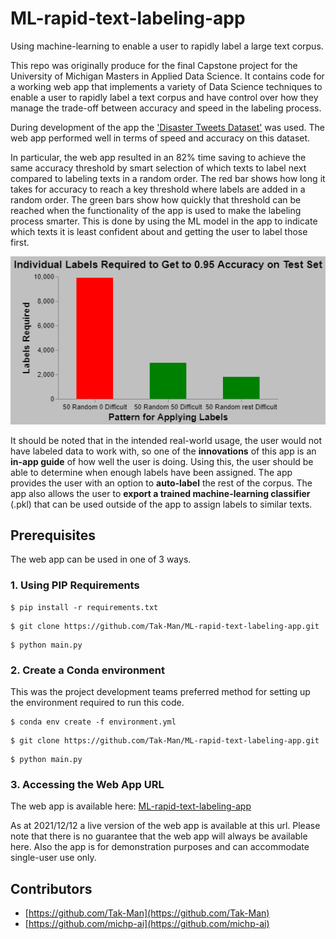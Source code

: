 # ML-rapid-text-labeling-app
Using machine-learning to enable a user to rapidly label a large text corpus.

This repo was originally produce for the final Capstone project for the University of 
Michigan Masters in Applied Data Science. It contains code for a working 
web app that implements a variety of Data Science techniques to enable a 
user to rapidly label a text corpus and have control over how they manage
 the trade-off between accuracy and speed in the labeling process.
 
 During development of the app the ['Disaster Tweets Dataset'](https://crisisnlp.qcri.org/humaid_dataset.html#) was used.
  The web app performed well in terms of speed and accuracy on this dataset.
  
In particular, the web app resulted in an 82% time saving to achieve the same accuracy threshold by 
smart selection of which texts to label next compared to labeling texts in a random order. The red bar shows how long it takes for accuracy to reach a key threshold where labels are added in a random order. The green bars show how quickly that threshold can be reached when the functionality of the app is used to make the labeling process smarter. This is done by using the ML model in the app to indicate which texts it is least confident about and getting the user to label those first.

![time saving at 0.95 threshold using web app difficult texts functionality](https://github.com/Tak-Man/ML-rapid-text-labeling/blob/main/web-testing/viz/time_saving_0.95.png)
 
It should be noted that in the intended real-world usage, the user would not
have labeled data to work with, so one of the **innovations** of this app is
an **in-app guide** of how well the user is doing. Using this, the user should be able
to determine when enough labels have been assigned. The app provides the
user with an option to **auto-label** the rest of the corpus. The app also
allows the user to **export a trained machine-learning classifier** (.pkl) that 
can be used outside of the app to assign labels to similar texts.

## Prerequisites
The web app can be used in one of 3 ways.

### 1. Using PIP Requirements
```
$ pip install -r requirements.txt
```

```
$ git clone https://github.com/Tak-Man/ML-rapid-text-labeling-app.git
```

```
$ python main.py
```

### 2. Create a Conda environment
This was the project development teams preferred method for setting up the environment required to run this code.
```
$ conda env create -f environment.yml
```

```
$ git clone https://github.com/Tak-Man/ML-rapid-text-labeling-app.git
```

```
$ python main.py
```

### 3. Accessing the Web App URL
The web app is available here: [ML-rapid-text-labeling-app](http://ml-rapid-text-labeling-app.herokuapp.com/)

As at 2021/12/12 a live version of the web app is available at this url. 
Please note that there is no guarantee that the web app will always be available here. 
Also the app is for demonstration purposes and can accommodate single-user use only.


## Contributors
* [https://github.com/Tak-Man](https://github.com/Tak-Man)
* [https://github.com/michp-ai](https://github.com/michp-ai)
